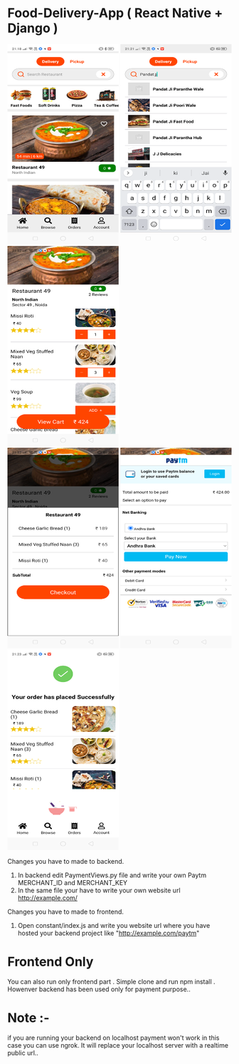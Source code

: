 # Food-Delivery-App ( React Native + Django )

<div style="display:'flex'; justify-content: 'space-between';">
  <img src="swiggy-x-frontend/assets/images/food-app-1.png" width="250" height="450">
  <img src="swiggy-x-frontend/assets/images/food-app-2.png" width="250" height="450">
  <img src="swiggy-x-frontend/assets/images/food-app-3.png" width="250" height="450">
 </div>

<div style="display:'flex'; justify-content: 'space-between';">
  <img src="swiggy-x-frontend/assets/images/food-app-4.png" width="250" height="450">
  <img src="swiggy-x-frontend/assets/images/food-app-5.png" width="250" height="450">
  <img src="swiggy-x-frontend/assets/images/food-app-6.png" width="250" height="450">
 </div>

Changes you have to made to backend.
1. In backend edit PaymentViews.py file and write your own Paytm MERCHANT_ID and MERCHANT_KEY 
2. In the same file your have to write your own website url http://example.com/

Changes you  have to made to frontend.
1. Open constant/index.js and write you website url where you have hosted your backend project like "http://example.com/paytm"

# Frontend Only
You can also run only frontend part . Simple clone and run npm install . Howenver backend has been used only for payment purpose..

# Note :-
if you are running your backend on localhost payment won't work in this case you can use ngrok. It will replace your localhost server with a realtime public url..
